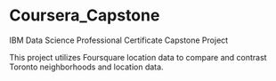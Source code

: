 # Coursera_Capstone
IBM Data Science Professional Certificate Capstone Project

This project utilizes Foursquare location data to compare and contrast Toronto neighborhoods and location data.
